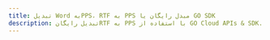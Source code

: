 ---title: تبدیل Word بهPPS، RTF به PPS مبدل رایگان یا GO SDKdescription: تبدیل رایگانRTF به PPS با استفاده از GO Cloud APIs & SDK. همچنین اسناد Microsoft Word و OpenOffice را در Cloud ایجاد، ویرایش و رندر کنید.---